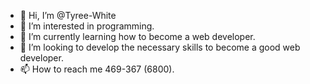 - 👋 Hi, I’m @Tyree-White
- 👀 I’m interested in programming.
- 🌱 I’m currently learning how to become a web developer.
- 💞️ I’m looking to develop the necessary skills to become a good web developer.
- 📫 How to reach me 469-367 (6800).

<!---
Tyree-White/Tyree-White is a ✨ special ✨ repository because its `README.md` (this file) appears on your GitHub profile.
You can click the Preview link to take a look at your changes.
--->
